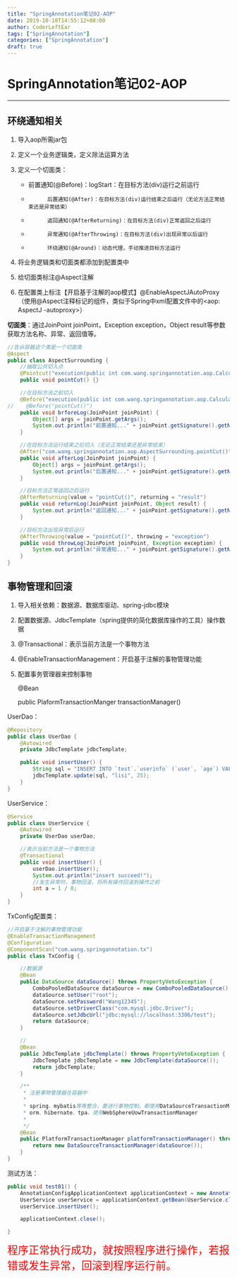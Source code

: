 ```yaml
---
title: "SpringAnnotation笔记02-AOP"
date: 2019-10-10T14:55:12+08:00
author: CoderLeftEar
tags: ["SpringAnnotation"]
categories: ["SpringAnnotation"]
draft: true
---
```




# SpringAnnotation笔记02-AOP

---

## 环绕通知相关

1. 导入aop所需jar包

2. 定义一个业务逻辑类，定义除法运算方法

3. 定义一个切面类：

   - 前置通知(@Before)：logStart：在目标方法(div)运行之前运行

    * 			后置通知(@After)：在目标方法(div)运行结束之后运行（无论方法正常结束还是异常结束）
    * 			返回通知(@AfterReturning)：在目标方法(div)正常返回之后运行
    * 			异常通知(@AfterThrowing)：在目标方法(div)出现异常以后运行
    * 			环绕通知(@Around)：动态代理，手动推进目标方法运行

4. 将业务逻辑类和切面类都添加到配置类中

5. 给切面类标注@Aspect注解

6. 在配置类上标注【开启基于注解的aop模式】@EnableAspectJAutoProxy（使用@Aspect注释标记的组件，类似于Spring中xml配置文件中的<aop: AspectJ -autoproxy>）



**切面类**：通过JoinPoint joinPoint，Exception exception，Object result等参数获取方法名称、异常、返回值等。

```java
//告诉容器这个类是一个切面类
@Aspect
public class AspectSurrounding {
    //抽取公共切入点
    @Pointcut("execution(public int com.wang.springannotation.aop.Calculator.*(..))")
    public void pointCut() {}

    //在目标方法之前切入
    @Before("execution(public int com.wang.springannotation.aop.Calculator.*(..))")
//    @Before("pointCut()")
    public void brforeLog(JoinPoint joinPoint) {
        Object[] args = joinPoint.getArgs();
        System.out.println("前置通知..." + joinPoint.getSignature().getName() + "...@Before参数表：" + "{"+args+"}");
    }

    //在目标方法运行结束之后切入（无论正常结束还是异常结束）
    @After("com.wang.springannotation.aop.AspectSurrounding.pointCut()")
    public void afterLog(JoinPoint joinPoint) {
        Object[] args = joinPoint.getArgs();
        System.out.println("后置通知..." + joinPoint.getSignature().getName() + "...@After参数表：" + "{"+args+"}");
    }

    //目标方法正常返回之后运行
    @AfterReturning(value = "pointCut()", returning = "result")
    public void returnLog(JoinPoint joinPoint, Object result) {
        System.out.println("返回通知..." + joinPoint.getSignature().getName() + "...@AfterReturning运行结果：" + "{"+result+"}");
    }

    //目标方法出现异常后运行
    @AfterThrowing(value = "pointCut()", throwing = "exception")
    public void throwLog(JoinPoint joinPoint, Exception exception) {
        System.out.println("异常通知..." + joinPoint.getSignature().getName() + "...@AfterThrowing异常结果：" + "{"+exception+"}");
    }
}
```



## 事物管理和回滚

1. 导入相关依赖：数据源、数据库驱动、spring-jdbc模块

2. 配置数据源、JdbcTemplate（spring提供的简化数据库操作的工具）操作数据

3. @Transactional：表示当前方法是一个事物方法

4. @EnableTransactionManagement：开启基于注解的事物管理功能

5. 配置事务管理器来控制事物

   @Bean

   public PlaformTransactionManger transactionManager()



UserDao：

```java
@Repository
public class UserDao {
    @Autowired
    private JdbcTemplate jdbcTemplate;

    public void insertUser() {
        String sql = "INSERT INTO `test`.`userinfo` (`user`, `age`) VALUES (?, ?) ;";
        jdbcTemplate.update(sql, "lisi", 25);
    }
}
```

UserService：

```java
@Service
public class UserService {
    @Autowired
    private UserDao userDao;

    //表示当前方法是一个事物方法
    @Transactional
    public void insertUser() {
        userDao.insertUser();
        System.out.println("insert succeed!");
        //发生异常时，事物回滚，将所有操作回滚到操作之前
        int a = 1 / 0;
    }
}
```

TxConfig配置类：

```java
//开启基于注解的事物管理功能
@EnableTransactionManagement
@Configuration
@ComponentScan("com.wang.springannotation.tx")
public class TxConfig {

    //数据源
    @Bean
    public DataSource dataSource() throws PropertyVetoException {
        ComboPooledDataSource dataSource = new ComboPooledDataSource();
        dataSource.setUser("root");
        dataSource.setPassword("Wang12345");
        dataSource.setDriverClass("com.mysql.jdbc.Driver");
        dataSource.setJdbcUrl("jdbc:mysql://localhost:3306/test");
        return dataSource;
    }

    //
    @Bean
    public JdbcTemplate jdbcTemplate() throws PropertyVetoException {
        JdbcTemplate jdbcTemplate = new JdbcTemplate(dataSource());
        return jdbcTemplate;
    }

    /**
     * 注册事物管理器在容器中
     *
     * spring、mybatis等等整合，要进行事物控制，都使用DataSourceTransactionManager
     * orm、hibernate、tpa，使用WebSphereUowTransactionManager
     *
     */
    @Bean
    public PlatformTransactionManager platformTransactionManager() throws PropertyVetoException {
        return new DataSourceTransactionManager(dataSource());
    }
}
```

测试方法：

```java
public void test01() {
    AnnotationConfigApplicationContext applicationContext = new AnnotationConfigApplicationContext(TxConfig.class);
    UserService userService = applicationContext.getBean(UserService.class);
    userService.insertUser();

    applicationContext.close();

}
```

<font size=5 color="red">程序正常执行成功，就按照程序进行操作，若报错或发生异常，回滚到程序运行前。</font>





























